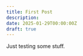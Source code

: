```yaml
---
title: First Post
description: 
date: 2025-01-29T00:00:00Z 
draft: true
---
```

Just testing some stuff.
